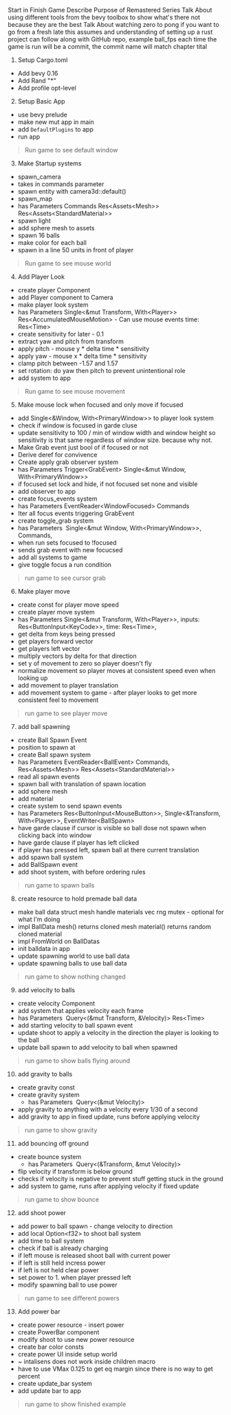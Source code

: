 Start in Finish Game
Describe Purpose of Remastered Series
Talk About using different tools from the bevy toolbox to show what's there not because they are the best
Talk About watching zero to pong if you want to go from a fresh late this assumes and understanding of setting up a rust project
can follow along with GitHub repo, example ball_fps
each time the game is run will be a commit, the commit name will match chapter tital

1. Setup Cargo.toml
 - Add bevy 0.16
 - Add Rand "\*"
 - Add profile opt-level
2. Setup Basic App
 - use bevy prelude
 - make new mut app in main
 - add `DefaultPlugins` to app
 - run app
> Run game to see default window
3. Make Startup systems
 - spawn_camera
  - takes in commands parameter
  - spawn entity with camera3d::default()
 - spawn_map
  - has Parameters
	  Commands
	  Res\<Assets\<Mesh>>
	  Res\<Assets\<StandardMaterial>>
  - spawn light
  - add sphere mesh to assets
  - spawn 16 balls
  - make color for each ball
  - spawn in a line 50 units in front of player
> Run game to see mouse world
4. Add Player Look
 - create player Component
 - add Player component to Camera
  - make player look system
  - has Parameters
	Single<&mut Transform, With\<Player>>
	Res\<AccumulatedMouseMotion> - Can use mouse events
	time: Res\<Time>
 - create sensitivity for later - 0.1
 - extract yaw and pitch from transform
 - apply pitch - mouse y * delta time * sensitivity
 - apply yaw - mouse x * delta time * sensitivity
 - clamp pitch between -1.57 and 1.57
 - set rotation: do yaw then pitch to prevent unintentional role
 - add system to app
> Run game to see mouse movement
5. Make mouse lock when focused and only move if focused
 - add Single<&Window, With\<PrimaryWindow>> to player look system
 - check if window is focused in garde cluse
 - update sensitivity to 100 / min of window width and window height so sensitivity is that same regardless of window size. because why not.
 - Make Grab event just bool of if focused or not
 - Derive deref for convivence
 - Create apply grab observer system
  - has Parameters
	 Trigger\<GrabEvent>
	 Single<&mut Window, With\<PrimaryWindow>>
 - if focused set lock and hide, if not focused set none and visible
 - add observer to app
 - create focus_events system
  - has Parameters
	 EventReader\<WindowFocused>
	 Commands
 - Iter all focus events triggering GrabEvent
- create toggle_grab system
 -  has Parameters
	  Single<&mut Window, With\<PrimaryWindow>>,
	  Commands,
 - when run sets focused to !focused
 - sends grab event with new focucsed
 - add all systems to game
 - give toggle focus a run condition
> run game to see cursor grab
6. Make player move
 - create const for player move speed
 - create player move system
  - has Parameters
	Single<&mut Transform, With\<Player>>,
	inputs: Res<ButtonInput\<KeyCode>>,
	time: Res\<Time>,
 - get delta from keys being pressed
 - get players forward vector
 - get players left vector
 - multiply vectors by delta for that direction
 - set y of movement to zero so player doesn't fly
 - normalize movement so player moves at consistent speed even when looking up
 - add movement to player translation
- add movement system to game - after player looks to get more consistent feel to movement
> run game to see player move
7. add ball spawning
 - create Ball Spawn Event
 - position to spawn at
 - create Ball spawn system
  - has Parameters
	EventReader\<BallEvent>
	Commands,
	Res\<Assets\<Mesh>>
	Res\<Assets\<StandardMaterial>>
  - read all spawn events
  - spawn ball with translation of spawn location
  - add sphere mesh
  - add material
- create system to send spawn events
 - has Parameters
	Res<ButtonInput\<MouseButton>>,
	Single<&Transform, With\<Player>>,
	EventWriter\<BallSpawn>
 - have garde clause if cursor is visible so ball dose not spawn when clicking back into window 
 - have garde clause if player has left clicked
 - if player has pressed left, spawn ball at there current translation
- add spawn ball system
- add BallSpawn event
- add shoot system, with before ordering rules
> run game to spawn balls
8. create resource to hold premade ball data
 -  make ball data struct
	mesh handle
	materials vec
	 rng mutex - optional for what I'm doing
- impl BallData
	mesh() returns cloned mesh
	material() returns random cloned material
- impl FromWorld on BallDatas
- init balldata in app
- update spawning world to use ball data
- update spawning balls to use ball data
> run game to show nothing changed
9. add velocity to balls
 -  create velocity Component
 - add system that applies velocity each frame
  -  has Parameters
	   Query<(&mut Transform, &Velocity)>
	   Res\<Time>
- add starting velocity to ball spawn event
- update shoot to apply a velocity in the direction the player is looking to the ball
- update ball spawn to add velocity to ball when spawned
> run game to show balls flying around
10. add gravity to balls
- create gravity const
- create gravity system
  -  has Parameters
	   Query<(&mut Velocity)>
 - apply gravity to anything with a velocity every 1/30 of a second
 - add gravity to app in fixed update, runs before applying velocity
 > run game to show gravity
11. add bouncing off ground
 - create bounce system
   -  has Parameters
	   Query<(&Transform, &mut Velocity)>
 - flip velocity if transform is below ground
 - checks if velocity is negative to prevent stuff getting stuck in the ground
 - add system to game, runs after applying velocity if fixed update
 > run game to show bounce
12. add shoot power
 - add power to ball spawn - change velocity to direction
 - add local Option\<f32> to shoot ball system
 - add time to ball system
 - check if ball is already charging
 - if left mouse is released shoot ball with current power
 - if left is still held incress power
 - if left is not held clear power
 - set power to 1. when player pressed left
 - modify spawning ball to use power
> run game to see different powers
13. Add power bar
 - create power resource - insert power
 - create PowerBar component
 - modify shoot to use new power resource
 - create bar color consts
 - create power UI inside setup world
 - ~ intalisens does not work inside children macro
 - have to use VMax 0.125 to get eq margin since there is no way to get percent
 - create update_bar system
 - add update bar to app
 > run game to show finished example
 